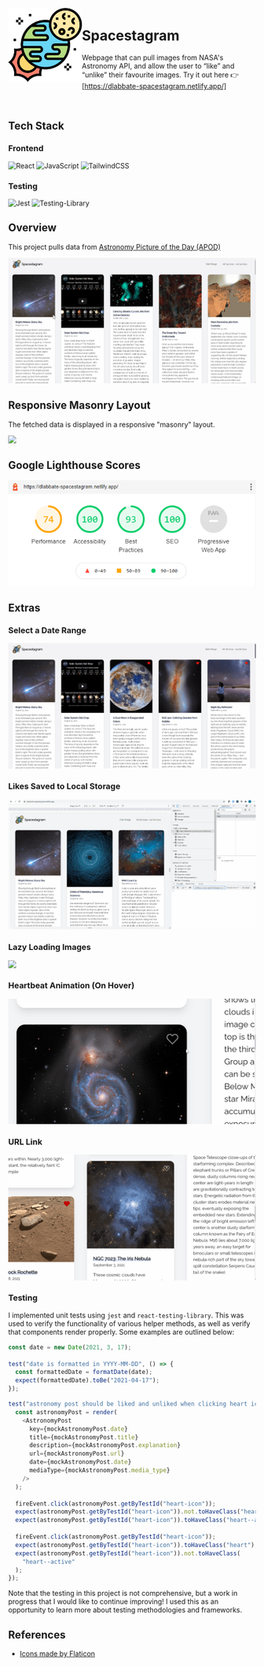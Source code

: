 <img src="./src/assets/logo.png" width=150 align="left"/>

# Spacestagram
Webpage that can pull images from NASA's Astronomy API, and allow the user to “like” and “unlike” their favourite images. Try it out here 👉 [https://dlabbate-spacestagram.netlify.app/]

<br/>

## Tech Stack
### Frontend
<img alt="React" src="https://img.shields.io/badge/react-%2320232a.svg?style=for-the-badge&logo=react&logoColor=%2361DAFB"/> <img alt="JavaScript" src="https://img.shields.io/badge/javascript-%23323330.svg?style=for-the-badge&logo=javascript&logoColor=%23F7DF1E"/> ![TailwindCSS](https://img.shields.io/badge/tailwindcss-%2338B2AC.svg?style=for-the-badge&logo=tailwind-css&logoColor=white)

### Testing
<img alt="Jest" src="https://img.shields.io/badge/-jest-%23C21325?style=for-the-badge&logo=jest&logoColor=white"/> <img alt="Testing-Library" src="https://img.shields.io/badge/-TestingLibrary-%23E33332?style=for-the-badge&logo=testing-library&logoColor=white"/>

## Overview
This project pulls data from <a href="https://api.nasa.gov/#apod">Astronomy Picture of the Day (APOD)</a> 

<img src="./src/assets/documentation/overview.gif" />

## Responsive Masonry Layout
The fetched data is displayed in a responsive "masonry" layout.

<img src="./src/assets/documentation/responsive.gif" />

## Google Lighthouse Scores
<img src="./src/assets/documentation/lighthouse.PNG" />

## Extras

### Select a Date Range
<img src="./src/assets/documentation/date.gif" />

### Likes Saved to Local Storage
<img src="./src/assets/documentation/local-storage.gif" />

### Lazy Loading Images
<img src="./src/assets/documentation/lazy-loading.gif" />

### Heartbeat Animation (On Hover)
<img src="./src/assets/documentation/heartbeat.gif" />

### URL Link
<img src="./src/assets/documentation/url.gif" />

### Testing
I implemented unit tests using `jest` and `react-testing-library`. This was used to verify the functionality of various helper methods, as well as verify that components render properly. Some examples are outlined below:

```javascript
const date = new Date(2021, 3, 17);

test("date is formatted in YYYY-MM-DD", () => {
  const formattedDate = formatDate(date);
  expect(formattedDate).toBe("2021-04-17");
});
```

```javascript
test("astronomy post should be liked and unliked when clicking heart icon", () => {
  const astronomyPost = render(
    <AstronomyPost
      key={mockAstronomyPost.date}
      title={mockAstronomyPost.title}
      description={mockAstronomyPost.explanation}
      url={mockAstronomyPost.url}
      date={mockAstronomyPost.date}
      mediaType={mockAstronomyPost.media_type}
    />
  );

  fireEvent.click(astronomyPost.getByTestId("heart-icon"));
  expect(astronomyPost.getByTestId("heart-icon")).not.toHaveClass("heart");
  expect(astronomyPost.getByTestId("heart-icon")).toHaveClass("heart--active");

  fireEvent.click(astronomyPost.getByTestId("heart-icon"));
  expect(astronomyPost.getByTestId("heart-icon")).toHaveClass("heart");
  expect(astronomyPost.getByTestId("heart-icon")).not.toHaveClass(
    "heart--active"
  );
});
```

Note that the testing in this project is not comprehensive, but a work in progress that I would like to continue improving! I used this as an opportunity to learn more about testing methodologies and frameworks.

## References
* <a href="https://www.flaticon.com/">Icons made by Flaticon</a>
